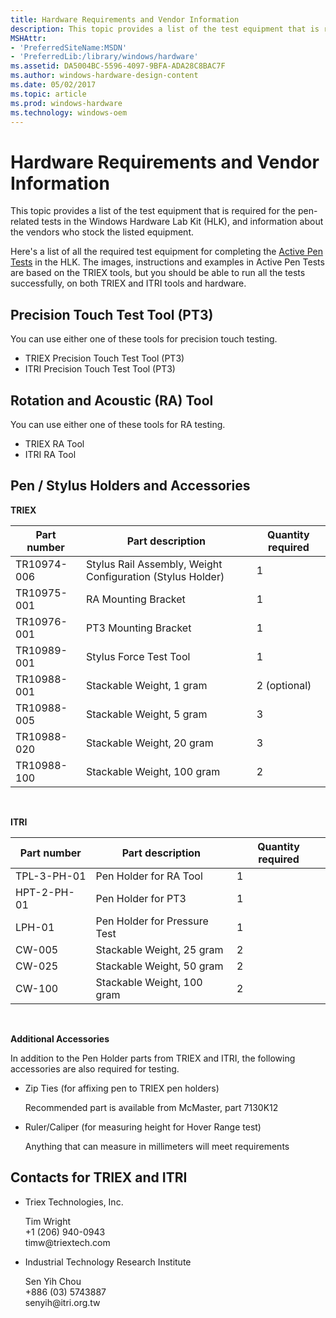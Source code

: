 ```yaml
---
title: Hardware Requirements and Vendor Information
description: This topic provides a list of the test equipment that is required for the pen-related tests in the Windows Hardware Lab Kit (HLK), and information about the vendors who stock the listed equipment.
MSHAttr:
- 'PreferredSiteName:MSDN'
- 'PreferredLib:/library/windows/hardware'
ms.assetid: DA5004BC-5596-4097-9BFA-ADA28C8BAC7F
ms.author: windows-hardware-design-content
ms.date: 05/02/2017
ms.topic: article
ms.prod: windows-hardware
ms.technology: windows-oem
---
```


# Hardware Requirements and Vendor Information


This topic provides a list of the test equipment that is required for the pen-related tests in the Windows Hardware Lab Kit (HLK), and information about the vendors who stock the listed equipment.

Here's a list of all the required test equipment for completing the [Active Pen Tests](active-pen-tests.md) in the HLK. The images, instructions and examples in Active Pen Tests are based on the TRIEX tools, but you should be able to run all the tests successfully, on both TRIEX and ITRI tools and hardware.

## Precision Touch Test Tool (PT3)


You can use either one of these tools for precision touch testing.

-   TRIEX Precision Touch Test Tool (PT3)
-   ITRI Precision Touch Test Tool (PT3)

## Rotation and Acoustic (RA) Tool


You can use either one of these tools for RA testing.

-   TRIEX RA Tool
-   ITRI RA Tool

## Pen / Stylus Holders and Accessories


**TRIEX**

| Part number | Part description                                           | Quantity required |
|-------------|------------------------------------------------------------|-------------------|
| TR10974-006 | Stylus Rail Assembly, Weight Configuration (Stylus Holder) | 1                 |
| TR10975-001 | RA Mounting Bracket                                        | 1                 |
| TR10976-001 | PT3 Mounting Bracket                                       | 1                 |
| TR10989-001 | Stylus Force Test Tool                                     | 1                 |
| TR10988-001 | Stackable Weight, 1 gram                                   | 2 (optional)      |
| TR10988-005 | Stackable Weight, 5 gram                                   | 3                 |
| TR10988-020 | Stackable Weight, 20 gram                                  | 3                 |
| TR10988-100 | Stackable Weight, 100 gram                                 | 2                 |

 

**ITRI**

| Part number | Part description             | Quantity required |
|-------------|------------------------------|-------------------|
| TPL-3-PH-01 | Pen Holder for RA Tool       | 1                 |
| HPT-2-PH-01 | Pen Holder for PT3           | 1                 |
| LPH-01      | Pen Holder for Pressure Test | 1                 |
| CW-005      | Stackable Weight, 25 gram    | 2                 |
| CW-025      | Stackable Weight, 50 gram    | 2                 |
| CW-100      | Stackable Weight, 100 gram   | 2                 |

 

**Additional Accessories**

In addition to the Pen Holder parts from TRIEX and ITRI, the following accessories are also required for testing.

-   Zip Ties (for affixing pen to TRIEX pen holders)
    
    Recommended part is available from McMaster, part 7130K12
-   Ruler/Caliper (for measuring height for Hover Range test)
    
    Anything that can measure in millimeters will meet requirements

## <a href="" id="hw-vendor-contacts"></a>Contacts for TRIEX and ITRI


-   Triex Technologies, Inc.
    <p>
    Tim Wright
    <br/>+1 (206) 940-0943
    <br/>timw@triextech.com
    </p>
-   Industrial Technology Research Institute
    <p>
    Sen Yih Chou
    <br/>+886 (03) 5743887
    <br/>senyih@itri.org.tw
    </p>
